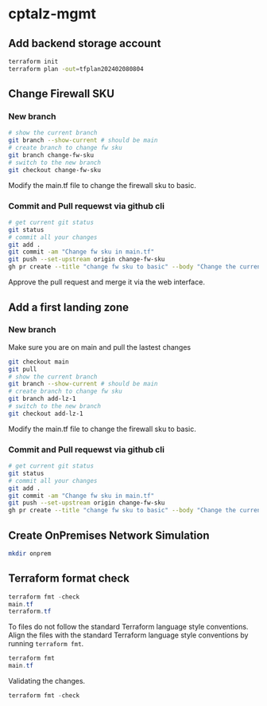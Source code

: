 # cptalz-mgmt

## Add backend storage account
~~~bash
terraform init
terraform plan -out=tfplan202402080804
~~~


## Change Firewall SKU

### New branch

~~~bash
# show the current branch
git branch --show-current # should be main
# create branch to change fw sku
git branch change-fw-sku
# switch to the new branch
git checkout change-fw-sku
~~~

Modify the main.tf file to change the firewall sku to basic.

### Commit and Pull requewst via github cli

~~~bash
# get current git status
git status
# commit all your changes
git add .
git commit -am "Change fw sku in main.tf"
git push --set-upstream origin change-fw-sku
gh pr create --title "change fw sku to basic" --body "Change the current az fw sku to basic and remove lock" --base main
~~~

Approve the pull request and merge it via the web interface.

## Add a first landing zone

### New branch

Make sure you are on main and pull the lastest changes


~~~bash
git checkout main
git pull
# show the current branch
git branch --show-current # should be main
# create branch to change fw sku
git branch add-lz-1
# switch to the new branch
git checkout add-lz-1
~~~

Modify the main.tf file to change the firewall sku to basic.

### Commit and Pull requewst via github cli

~~~bash
# get current git status
git status
# commit all your changes
git add .
git commit -am "Change fw sku in main.tf"
git push --set-upstream origin change-fw-sku
gh pr create --title "change fw sku to basic" --body "Change the current az fw sku to basic and remove lock" --base main
~~~


## Create OnPremises Network Simulation
~~~bash
mkdir onprem
~~~

## Terraform format check

~~~powershell
terraform fmt -check
main.tf
terraform.tf
~~~

To files do not follow the standard Terraform language style conventions.
Align the files with the standard Terraform language style conventions by running `terraform fmt`.

~~~powershell
terraform fmt
main.tf
~~~

Validating the changes.

~~~powershell
terraform fmt -check

~~~

